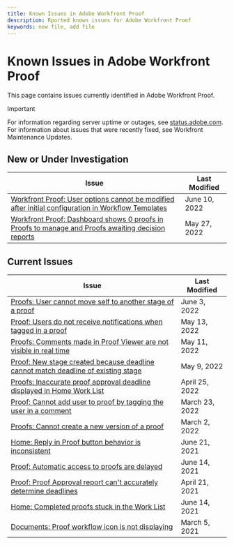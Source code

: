 ```yaml
---
title: Known Issues in Adobe Workfront Proof
description: Rported known issues for Adobe Workfront Proof
keywords: new file, add file
---
```


# Known Issues in Adobe Workfront Proof

This page contains issues currently identified in Adobe Workfront Proof.

>[!IMPORTANT]
>
>For information regarding server uptime or outages, see [status.adobe.com](https://status.adobe.com). For information about issues that were recently fixed, see Workfront Maintenance Updates.

## New or Under Investigation

|Issue  |Last Modified   | 
|---|---|
|[Workfront Proof: User options cannot be modified after initial configuration in Workflow Templates](user-options-cannot-be-modified-after-initial-configuration.md) | June 10, 2022 | 
|[Workfront Proof: Dashboard shows 0 proofs in Proofs to manage and Proofs awaiting decision reports](zero-proofs-to-manage.md) | May 27, 2022 | 

## Current Issues

| **Issue** | **Last Modified** |
|-----------------------------------------------------------------------------------|-------------------|
| [Proofs: User cannot move self to another stage of a proof](user-cannot-move-self-to-another-stage-of-a-proof.md)| June 3, 2022 |
| [Proof: Users do not receive notifications when tagged in a proof](users-do-not-receive-notifications-when-tagged-in-a-proof.md) | May 13, 2022 |
| [Proofs: Comments made in Proof Viewer are not visible in real time](comments-not-visible-in-real-time.md) | May 11, 2022 |
| [Proof: New stage created because deadline cannot match deadline of existing stage](new-stage-created.md) | May 9, 2022 |
| [Proofs: Inaccurate proof approval deadline displayed in Home Work List](inaccurate-proof-approval-deadline-displayed.md) | April 25, 2022 |
| [Proof: Cannot add user to proof by tagging the user in a comment](cannot-add-user-to-proof.md) | March 23, 2022 |
| [Proofs: Cannot create a new version of a proof](cannot-create-a-new-version-of-a-proof.md) | March 2, 2022 |
| [Home: Reply in Proof button behavior is inconsistent](reply-in-proof-button-behavior-is-inconsistent.md) | June 21, 2021 |
| [Proof: Automatic access to proofs are delayed](automatic-access-to-proofs-are-delayed.md) | June 14, 2021 |
| [Proof: Proof Approval report can't accurately determine deadlines](proof-approval-report-cant-accurately-determine-deadlines.md) | April 21, 2021 |
| [Home: Completed proofs stuck in the Work List](completed-proofs-stuck-in-the-work-list.md) | June 14, 2021 |
| [Documents: Proof workflow icon is not displaying](proof-workflow-icon-is-not-displaying.md) | March 5, 2021 |
